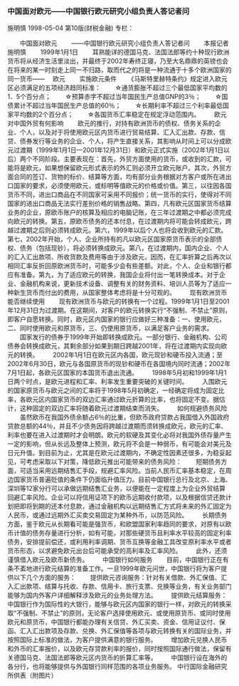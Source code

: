 ### 中国面对欧元——中国银行欧元研究小组负责人答记者问
施明慎
1998-05-04
第10版(财税金融)
专栏：

　　中国面对欧元
　　——中国银行欧元研究小组负责人答记者问
　　本报记者  施明慎
　　1999年1月1日
　　耳熟能详的德国马克、法国法郎等约十种现行欧洲货币将从经济生活里淡出，并最终于2002年寿终正寝，乃至大名鼎鼎的英镑也会在将来的某一时刻走上同一不归路，取而代之的将是一种流通于十多个欧洲国家的同一货币——
  　欧元
　　实施欧元条件
　　《马斯特里赫特条约》规定进入欧元区必须满足的五项经济趋同标准：
　　☆通货膨胀不超过三个最低国家平均数的1．5个百分点；
　　☆预算赤字不超过当年国民生产总值GNP的3％；
　　☆国债累计不超过当年国民生产总值的60％；
　　☆长期利率不超过三个利率最低国家平均数的2个百分点；
　　☆各国货币汇率稳定在规定浮动范围内。
　　欧元对中国外贸有何影响
　　欧元的推行，对持有欧洲货币的债权、债务关系的企业、个人，以及对于将使用欧元区内货币进行贸易结算、汇入汇出款、存款、信贷、债券发行等业务的企业、个人，将产生直接关系，其影响从时间上可以分成欧元过渡期（1999年1月1日—2001年12月31日）和欧元正式实施（2002年1月1日以后）两个不同阶段。主要表现在：首先，外贸方面使用的货币，或收到的汇款，可能将是欧元，如果想保留欧元形式表示的外汇则必须开立欧元账户。其次，外贸方面合同的签订、货物的标价、结算等方面，均有部分业务根据对方客户或所在进出口国家的要求，必须使用欧元，或标明等值欧元的价格或价值。第三，以往因各国货币不同，进出口商品在不同国家可采用不同报价；统一货币的实行，使得对不同国家的进出口商品无法实行差别价格的销售战略。第四，凡有欧元区国家货币结算业务的企业，原欧币账户的核算及相应的电脑记账，在三年过渡期之中都必须完成向欧元的转换。第五，原欧币债务的还本付息，在过渡期内将可能会转成欧元，跨越过渡期之后则必须转成欧元。第六，1999年以后个人也将会收到欧元的汇款。第七，2002年开始，个人、企业所持有的凡以欧元区国家原货币表示的全部债权、债务（包括现钞），将必须转换成欧元。第八，在过渡期内，国内企业、个人的汇入汇出款项、所收货款及费用等由于涉及欧元，因而，在汇率折算之后再次以相同汇率反折回原欧洲货币时，可能多少会有些差额。对此，个人、企业和银行都应有准备。第九，为了适应欧元的转换，我国企业将付出一笔转换成本。对于企业、金融机构来说，更新技术设备、调整有关的财务资料、培训人员等为了适应一种新生货币而付出的费用，从国家整体考虑将是十分可观的。
　　现有欧洲货币能否继续使用
　　现有欧洲货币与欧元的转换有一个过程。1999年1月1日至2001年12月31日为过渡期。在这期间，对客户的欧元转换实行“不强制、不禁止”原则，即客户自愿转换。同时，欧元区内国家的银行应做好三种准备：一、使用欧元，二、同时使用欧元和原货币，三、仍使用原货币，以满足客户业务的需求。
　　国家发行的债券于1999年开始即转换成欧元。一部分银行、金融机构、公司债券会转换成欧元，其剩余部分如果到期日跨越2001年，将在过渡期内实现向欧元的转换。
　　2002年1月1日在欧元区内各国，欧元现钞和硬币投入流通；至2002年6月30日，欧元与各国原货币的现钞和硬币在各国境内同时流通；2002年7月1日起，各欧元区国家的本国货币退出流通。
　　1998年5月初和1999年1月1日两个时点，是欧元进程和汇率、利率发生重要突破的关键时间。
　　入围欧元的国家原货币与欧元之间的汇率将于1998年5月初确定，一经确定将成为固定比率，各欧元区内国家货币的双边汇率通过欧元折算的比率，也将固定不变。据估计，这种固定的双边汇率将随着欧元过渡期结束而消失。
　　如何规避债务风险
　　虽然欧币在我国外债余额占6％的比重，但欧币政府贷款占我国借入外国政府贷款总额的44％，并且不少债务因将跨越过渡期而须转换成欧元，欧元的汇率、利率也要在进入过渡期时才会明朗。欧元的软硬及其变化必将对我国外债存量产生一定的影响，但从长远及整体上预测，欧元将不会是一种弱币，有可能会对美元及日元升值。到目前为止，尤其是在欧元过渡期内，不确定性因素还很多，为稳妥起见，可考虑采取以下对策，降低欧元推出可能带来的债务风险：
　　短期债务方面，可适当采用远期结售汇手段，规避汇率风险。当前人民币汇率基本稳定，在周边国家货币普遍贬值的条件下仍面临升值压力。目前中国银行总行及北京、上海、深圳等12家分行可以承做远期结售汇业务，以便能在一定程度上为企业外贸结算回避汇率风险。企业可以将信用证项下的欧币远期收付款项，以及根据信贷还款计划把即将到期的还本付息款，通过金融机构以远期结售汇方式将未来的外汇固定为人民币，或通过远期外汇买卖交易固定为某种外币，以防范风险。
　　长期债务方面，鉴于欧元从长期看可能是强货币，和欧盟国家利率趋同的要求，对原有以欧币计值的债务存量进行分析，如有可能，对那些硬货币且利率水平较高的固定利率债务，安排提前偿还，或利用利率调期、货币互换等金融工具改变原利率水平或者货币形态，以求避免欧元出台后可能承受的高利率及汇率风险。
　　此外，还须谨慎借入欧元及欧币新债务。
　　中国银行如何服务
　　目前，中国银行正在有条不紊地进行欧元结算的准备工作。一旦1999年欧元问世，中国银行将为客户提供以下几个方面的服务：
　　提供欧元咨询服务：针对有关借款、外汇保值、汇入汇出款项、结算与托收、存款、信用卡、旅行支票、兑换等业务，有关业务部门能够为国内外客户详细解释涉及欧元的业务处理方法。
　　提供欧元结算服务：中国银行作为国际性的大银行，能够与欧元区内国家的银行一样，对欧元的转换采取“不强制、不禁止”的原则，无论客户选择使用欧元、或使用原货币、或同时使用欧元和原货币，中国银行都能办理有关信贷、外汇买卖、资金、信用证议付、保函、汇入汇出款项及存款、兑换、外汇保值等各项与欧元转换有关的国际业务，并按照国际上标准的做法，为客户提供满意的银行服务。
　　增加欧元兑换人民币和外币的汇率报价，以及欧元存贷款利率的报价，同时按照国际通行做法，保留有关德国马克、法国法郎等欧元区内货币的折算汇率等。
　　中国银行设在海外的各分行，也将能够提供与外国银行同样范围的各项业务服务。
    中行国际金融研究所供表（附图片）
